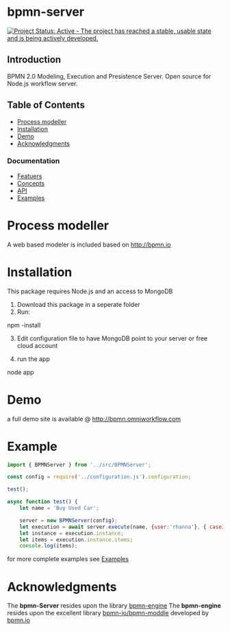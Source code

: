 bpmn-server
===========

[![Project Status: Active - The project has reached a stable, usable state and is being actively developed.](http://www.repostatus.org/badges/latest/active.svg)](http://www.repostatus.org/#active)

## Introduction
BPMN 2.0 Modeling, Execution and Presistence Server. Open source for Node.js workflow server.

## Table of Contents
- [Process modeller](#process-modeller)
- [Installation](#Installation)
- [Demo](#Demo)
- [Acknowledgments](#acknowledgments)

### Documentation
- [Featuers](./docs/features)
- [Concepts](./docs/concepts)
- [API](/docs/API.md)
- [Examples](/docs/Examples.md)

# Process modeller

A web based modeler is included based on http://bpmn.io 

# Installation

This package requires Node.js and an access to MongoDB 

1) Download this package in a seperate folder
2) Run:

npm -install

3) Edit configuration file to have MongoDB point to your server or free cloud account

4) run the app

node app

# Demo

a full demo site is available @ http://bpmn.omniworkflow.com

# Example

```javascript
import { BPMNServer } from '../src/BPMNServer';

const config = require('../configuration.js').configuration;

test();

async function test() {
    let name = 'Buy Used Car';

    server = new BPMNServer(config);
    let execution = await server.execute(name, {user:'rhanna'}, { caseId: 999 });
    let instance = execution.instance;
    let items = execution.instance.items;
    console.log(items);

```
for more complete examples see [Examples](/docs/Examples.md)

# Acknowledgments

The **bpmn-Server** resides upon the library [bpmn-engine](https://github.com/paed01/bpmn-engine) 
The **bpmn-engine** resides upon the excellent library [bpmn-io/bpmn-moddle](https://github.com/bpmn-io/bpmn-moddle) developed by [bpmn.io](http://bpmn.io/)
